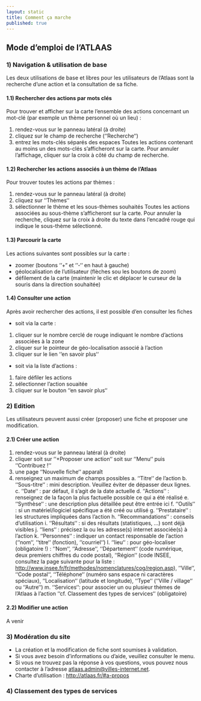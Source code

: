 ```yaml
---
layout: static
title: Comment ça marche
published: true
---
```


## Mode d’emploi de l’ATLAAS

### 1)	Navigation & utilisation de base
Les deux utilisations de base et libres pour les utilisateurs de l’Atlaas sont la recherche d’une action et la consultation de sa fiche.
#### 1.1)	Rechercher des actions par mots clés
Pour trouver et afficher sur la carte l’ensemble des actions concernant un mot-clé (par exemple un thème personnel où un lieu) :
1)	rendez-vous sur le panneau latéral (à droite)
2)	cliquez sur le champ de recherche (‘‘Recherche‘‘)
3)	entrez les mots-clés séparés des espaces
Toutes les actions contenant au moins un des mots-clés s’afficheront sur la carte. 
Pour annuler l’affichage, cliquer sur la croix à côté du champ de recherche.
#### 1.2)	Rechercher les actions associés à un thème de l’Atlaas
Pour trouver toutes les actions par thèmes :
1)	rendez-vous sur le panneau latéral (à droite)
2)	cliquez sur ‘‘Thèmes‘‘
3)	sélectionner le thème et les sous-thèmes souhaités
Toutes les actions associées au sous-thème s’afficheront sur la carte. 
Pour annuler la recherche, cliquez sur la croix à droite du texte dans l‘encadré rouge qui indique le sous-thème sélectionné.
#### 1.3)	Parcourir la carte
Les actions suivantes sont possibles sur la carte :
-	zoomer (boutons ‘‘+“ et ‘‘-‘‘ en haut à gauche)
-	géolocalisation de l’utilisateur (flèches sou les boutons de zoom)
-	défilement de la carte (maintenir le clic et déplacer le curseur de la souris dans la direction souhaitée)
#### 1.4)	Consulter une action
Après avoir rechercher des actions, il est possible d‘en consulter les fiches
-	soit via la carte :
1)	cliquer sur le nombre cerclé de rouge indiquant le nombre d’actions associées à la zone
2)	cliquer sur le pointeur de géo-localisation associé à l’action
3)	cliquer sur le lien ‘‘en savoir plus‘‘
-	soit via la liste d’actions :
1)	faire défiler les actions
2)	sélectionner l’action souaitée 
3)	cliquer sur le bouton ‘‘en savoir plus‘‘

### 2)	Edition
Les utilisateurs peuvent aussi créer (proposer) une fiche et proposer une modification.
#### 2.1) Créer une action
1)	rendez-vous sur le panneau latéral (à droite)
2)	cliquer soit sur ‘‘+Proposer une action‘‘ soit sur ‘‘Menu‘‘ puis ‘‘Contribuez !‘‘
3)	une page ‘‘Nouvelle fiche‘‘ apparaît
4)	renseignez un maximum de champs possibles 
a.	‘‘Titre‘‘ de l’action
b.	‘‘Sous-titre‘‘ : mini description. Veuillez éviter de dépasser deux lignes.
c.	‘‘Date‘‘ : par défaut, il s’agit de la date actuelle
d.	‘‘Actions‘‘ : renseignez de la façon la plus factuelle possible ce qui a été réalisé
e.	‘‘Synthèse‘‘ : une description plus détaillée peut être entrée ici
f.	‘‘Outils‘‘ : si un matériel/logiciel spécifique a été créé ou utilisé
g.	‘‘Prestataire‘‘ : les structures impliquées dans l’action
h.	‘‘Recommandations‘‘ : conseils d’utilisation
i.	‘‘Résultats‘‘ : si des résultats (statistiques, …) sont déjà visibles
j.	‘‘liens‘‘ : précisez la ou les adresse(s) internet associée(s) à l’action
k.	‘‘Personnes‘‘ : indiquer un contact responsable de l’action (‘‘nom‘‘, ‘‘titre‘‘ (fonction), ‘‘courriel‘‘)
l.	‘‘lieu‘‘ : pour géo-localiser (obligatoire !) : ‘‘Nom‘‘, ‘‘Adresse‘‘, ‘‘Département‘‘ (code numérique, deux premiers chiffres du code postal), ‘‘Région‘‘ (code INSEE, consultez la page suivante pour la liste : http://www.insee.fr/fr/methodes/nomenclatures/cog/region.asp), ‘‘Ville‘‘, ‘‘Code postal‘‘, ‘‘Téléphone‘‘ (numéro sans espace ni caractères spéciaux), ‘‘Localisation‘‘ (latitude et longitude), ‘‘Type‘‘ (‘‘Ville / village‘‘ ou ‘‘Autre‘‘)
m.	‘‘Services‘‘: pour associer un ou plusieur thèmes de l’Atlaas à l’action ‘‘cf. Classement des types de services‘‘ (obligatoire)
#### 2.2) Modifier une action
A venir

### 3)	Modération du site
-	La création et la modification de fiche sont soumises à validation.
-	Si vous avez besoin d’informations ou d’aide, veuillez consulter le menu. 
-	Si vous ne trouvez pas la réponse à vos questions, vous pouvez nous contacter à l’adresse atlaas.admin@villes-internet.net.
-	Charte d’utilisation : http://atlaas.fr/#a-propos

### 4)	Classement des types de services
